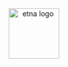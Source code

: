 <div align="center">
    <img alt="etna logo" src="https://github.com/s-r-x/etna/blob/master/assets/logo.svg" width="100">
</div>